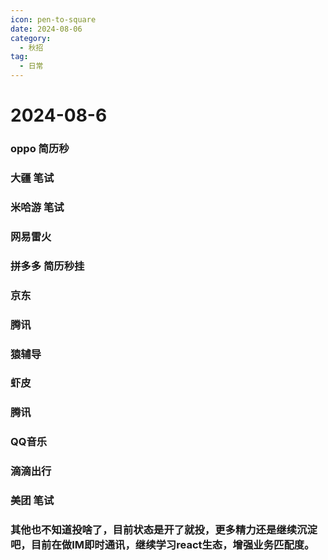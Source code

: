 ```yaml
---
icon: pen-to-square
date: 2024-08-06
category:
  - 秋招
tag:
  - 日常
---
```

# 2024-08-6
### oppo 简历秒
### 大疆  笔试
### 米哈游 笔试
### 网易雷火
### 拼多多 简历秒挂
### 京东
### 腾讯
### 猿辅导
### 虾皮
### 腾讯
### QQ音乐
### 滴滴出行
### 美团 笔试

### 其他也不知道投啥了，目前状态是开了就投，更多精力还是继续沉淀吧，目前在做IM即时通讯，继续学习react生态，增强业务匹配度。